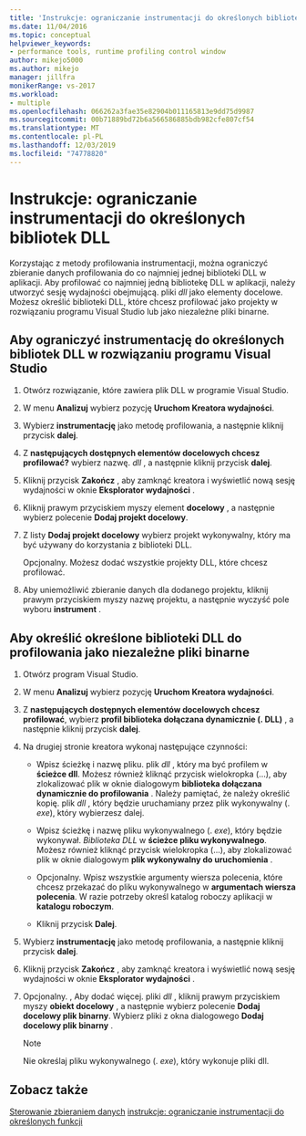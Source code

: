 ```yaml
---
title: 'Instrukcje: ograniczanie instrumentacji do określonych bibliotek DLL | Microsoft Docs'
ms.date: 11/04/2016
ms.topic: conceptual
helpviewer_keywords:
- performance tools, runtime profiling control window
author: mikejo5000
ms.author: mikejo
manager: jillfra
monikerRange: vs-2017
ms.workload:
- multiple
ms.openlocfilehash: 066262a3fae35e82904b011165813e9dd75d9987
ms.sourcegitcommit: 00b71889bd72b6a566586885bdb982cfe807cf54
ms.translationtype: MT
ms.contentlocale: pl-PL
ms.lasthandoff: 12/03/2019
ms.locfileid: "74778820"
---
```

# <a name="how-to-limit-instrumentation-to-specific-dlls"></a>Instrukcje: ograniczanie instrumentacji do określonych bibliotek DLL

Korzystając z metody profilowania instrumentacji, można ograniczyć zbieranie danych profilowania do co najmniej jednej biblioteki DLL w aplikacji. Aby profilować co najmniej jedną bibliotekę DLL w aplikacji, należy utworzyć sesję wydajności obejmującą. pliki *dll* jako elementy docelowe. Możesz określić biblioteki DLL, które chcesz profilować jako projekty w rozwiązaniu programu Visual Studio lub jako niezależne pliki binarne.

## <a name="to-limit-instrumentation-to-specific-dlls-in-a-visual-studio-solution"></a>Aby ograniczyć instrumentację do określonych bibliotek DLL w rozwiązaniu programu Visual Studio

1. Otwórz rozwiązanie, które zawiera plik DLL w programie Visual Studio.

2. W menu **Analizuj** wybierz pozycję **Uruchom Kreatora wydajności**.

3. Wybierz **instrumentację** jako metodę profilowania, a następnie kliknij przycisk **dalej**.

4. Z **następujących dostępnych elementów docelowych chcesz profilować?** wybierz nazwę. *dll* , a następnie kliknij przycisk **dalej**.

5. Kliknij przycisk **Zakończ** , aby zamknąć kreatora i wyświetlić nową sesję wydajności w oknie **Eksplorator wydajności** .

6. Kliknij prawym przyciskiem myszy element **docelowy** , a następnie wybierz polecenie **Dodaj projekt docelowy**.

7. Z listy **Dodaj projekt docelowy** wybierz projekt wykonywalny, który ma być używany do korzystania z biblioteki DLL.

     Opcjonalny. Możesz dodać wszystkie projekty DLL, które chcesz profilować.

8. Aby uniemożliwić zbieranie danych dla dodanego projektu, kliknij prawym przyciskiem myszy nazwę projektu, a następnie wyczyść pole wyboru **instrument** .

## <a name="to-specify-specific-dlls-to-profile-as-independent-binaries"></a>Aby określić określone biblioteki DLL do profilowania jako niezależne pliki binarne

1. Otwórz program Visual Studio.

2. W menu **Analizuj** wybierz pozycję **Uruchom Kreatora wydajności**.

3. Z **następujących dostępnych elementów docelowych chcesz profilować**, wybierz **profil biblioteka dołączana dynamicznie (. DLL)** , a następnie kliknij przycisk **dalej**.

4. Na drugiej stronie kreatora wykonaj następujące czynności:

    - Wpisz ścieżkę i nazwę pliku. plik *dll* , który ma być profilem w **ścieżce dll**. Możesz również kliknąć przycisk wielokropka (...), aby zlokalizować plik w oknie dialogowym **biblioteka dołączana dynamicznie do profilowania** . Należy pamiętać, że należy określić kopię. plik *dll* , który będzie uruchamiany przez plik wykonywalny (. *exe*), który wybierzesz dalej.

    - Wpisz ścieżkę i nazwę pliku wykonywalnego (. *exe*), który będzie wykonywał. *Biblioteka DLL* w **ścieżce pliku wykonywalnego**. Możesz również kliknąć przycisk wielokropka (...), aby zlokalizować plik w oknie dialogowym **plik wykonywalny do uruchomienia** .

    - Opcjonalny. Wpisz wszystkie argumenty wiersza polecenia, które chcesz przekazać do pliku wykonywalnego w **argumentach wiersza polecenia**. W razie potrzeby określ katalog roboczy aplikacji w **katalogu roboczym**.

    - Kliknij przycisk **Dalej**.

5. Wybierz **instrumentację** jako metodę profilowania, a następnie kliknij przycisk **dalej**.

6. Kliknij przycisk **Zakończ** , aby zamknąć kreatora i wyświetlić nową sesję wydajności w oknie **Eksplorator wydajności** .

7. Opcjonalny. , Aby dodać więcej. pliki *dll* , kliknij prawym przyciskiem myszy **obiekt docelowy** , a następnie wybierz polecenie **Dodaj docelowy plik binarny**. Wybierz pliki z okna dialogowego **Dodaj docelowy plik binarny** .

    > [!NOTE]
    > Nie określaj pliku wykonywalnego (. *exe*), który wykonuje pliki dll.

## <a name="see-also"></a>Zobacz także

[Sterowanie zbieraniem danych](../profiling/controlling-data-collection.md)
[instrukcje: ograniczanie instrumentacji do określonych funkcji](../profiling/how-to-limit-instrumentation-to-specific-functions.md)
